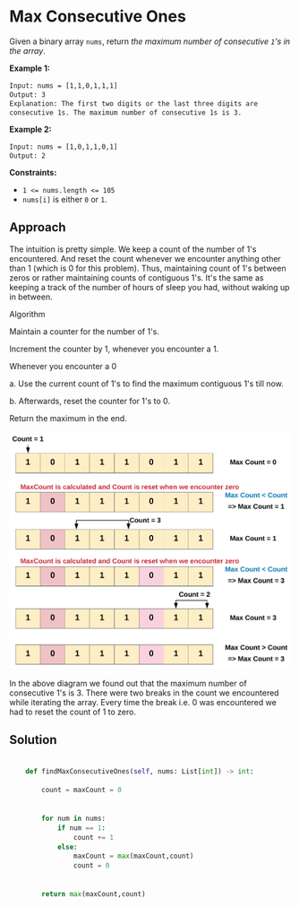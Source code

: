 # Max Consecutive Ones

Given a binary array `nums`, return _the maximum number of consecutive _`1`_'s in the array_.

 

**Example 1:**

```
Input: nums = [1,1,0,1,1,1]
Output: 3
Explanation: The first two digits or the last three digits are consecutive 1s. The maximum number of consecutive 1s is 3.
```

**Example 2:**

```
Input: nums = [1,0,1,1,0,1]
Output: 2
```

 

**Constraints:**

- `1 <= nums.length <= 105`
- `nums[i]` is either `0` or `1`.

## Approach 


The intuition is pretty simple. We keep a count of the number of 1's encountered. And reset the count whenever we encounter anything other than 1 (which is 0 for this problem). Thus, maintaining count of 1's between zeros or rather maintaining counts of contiguous 1's. It's the same as keeping a track of the number of hours of sleep you had, without waking up in between.

Algorithm

Maintain a counter for the number of 1's.

Increment the counter by 1, whenever you encounter a 1.

Whenever you encounter a 0

a. Use the current count of 1's to find the maximum contiguous 1's till now.

b. Afterwards, reset the counter for 1's to 0.

Return the maximum in the end.

![clipboard.png](-rY4YVcB7-clipboard.png)

In the above diagram we found out that the maximum number of consecutive 1's is 3. There were two breaks in the count we encountered while iterating the array. Every time the break i.e. 0 was encountered we had to reset the count of 1 to zero.


## Solution

```python

    def findMaxConsecutiveOnes(self, nums: List[int]) -> int:
        
        count = maxCount = 0
        
        
        for num in nums:
            if num == 1:
                count += 1            
            else:
                maxCount = max(maxCount,count)
                count = 0
                
                
        return max(maxCount,count)

```